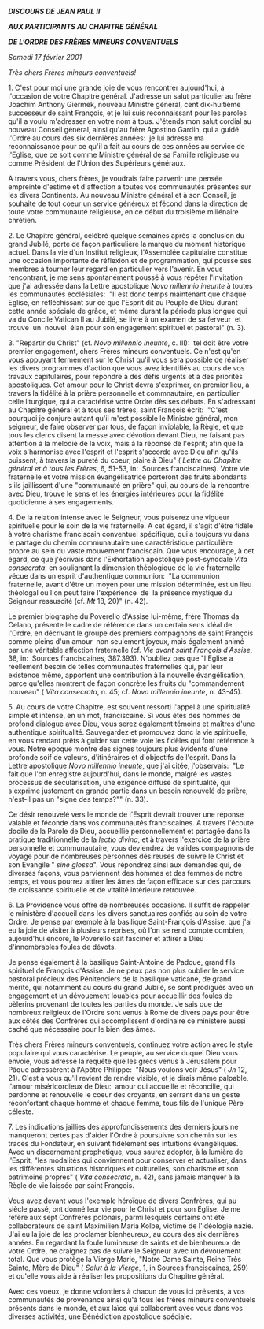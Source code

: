 ***DISCOURS DE JEAN PAUL II***

***AUX PARTICIPANTS AU CHAPITRE GÉNÉRAL***

***DE L’ORDRE DES FRÈRES MINEURS CONVENTUELS***

*Samedi 17 février 2001*

*Très chers Frères mineurs conventuels!*

1. C'est pour moi une grande joie de vous rencontrer aujourd'hui, à l'occasion de votre Chapitre général. J'adresse un salut particulier au frère Joachim Anthony Giermek, nouveau Ministre général, cent dix-huitième successeur de saint François, et je lui suis reconnaissant pour les paroles qu'il a voulu m'adresser en votre nom à tous. J'étends mon salut cordial au nouveau Conseil général, ainsi qu'au frère Agostino Gardin, qui a guidé l'Ordre au cours des six dernières années:  je lui adresse ma reconnaissance pour ce qu'il a fait au cours de ces années au service de l'Eglise, que ce soit comme Ministre général de sa Famille religieuse ou comme Président de l'Union des Supérieurs généraux.

A travers vous, chers frères, je voudrais faire parvenir une pensée empreinte d'estime et d'affection à toutes vos communautés présentes sur les divers Continents. Au nouveau Ministre général et à son Conseil, je souhaite de tout coeur un service généreux et fécond dans la direction de toute votre communauté religieuse, en ce début du troisième millénaire chrétien.

2. Le Chapitre général, célébré quelque semaines après la conclusion du grand Jubilé, porte de façon particulière la marque du moment historique actuel. Dans la vie d'un Institut religieux, l'Assemblée capitulaire constitue une occasion importante de réflexion et de programmation, qui pousse ses membres à tourner leur regard en particulier vers l'avenir. En vous rencontrant, je me sens spontanément poussé à vous répéter l'invitation que j'ai adressée dans la Lettre apostolique *Novo millennio ineunte* à toutes les communautés ecclésiales:  "Il est donc temps maintenant que chaque Eglise, en réfléchissant sur ce que l'Esprit dit au Peuple de Dieu durant cette année spéciale de grâce, et même durant la période plus longue qui va du Concile Vatican II au Jubilé, se livre à un examen de sa ferveur  et  trouve  un  nouvel  élan pour son engagement spirituel et pastoral" (n. 3).

3. "Repartir du Christ" (cf. *Novo millennio ineunte*, c. III):  tel doit être votre premier engagement, chers Frères mineurs conventuels. Ce n'est qu'en vous appuyant fermement sur le Christ qu'il vous sera possible de réaliser les divers programmes d'action que vous avez identifiés au cours de vos travaux capitulaires, pour répondre à des défis urgents et à des priorités apostoliques. Cet amour pour le Christ devra s'exprimer, en premier lieu, à travers la fidélité à la prière personnelle et commnautaire, en particulier celle liturgique, qui a caractérisé votre Ordre dès ses débuts. En s'adressant au Chapitre général et à tous ses frères, saint François écrit:  "C'est pourquoi je conjure autant qu'il m'est possible le Ministre général, mon seigneur, de faire observer par tous, de façon inviolable, la Règle, et que tous les clercs disent la messe avec dévotion devant Dieu, ne faisant pas attention à la mélodie de la voix, mais à la réponse de l'esprit; afin que la voix s'harmonise avec l'esprit et l'esprit s'accorde avec Dieu afin qu'ils puissent, à travers la pureté du coeur, plaire à Dieu" ( *Lettre au Chapitre général et à tous les Frères*, 6, 51-53, in:  Sources franciscaines). Votre vie fraternelle et votre mission évangélisatrice porteront des fruits abondants s'ils jaillissent d'une "communauté en prière" qui, au cours de la rencontre avec Dieu, trouve le sens et les énergies intérieures pour la fidélité quotidienne à ses engagements.

4. De la relation intense avec le Seigneur, vous puiserez une vigueur spirituelle pour le soin de la vie fraternelle. A cet égard, il s'agit d'être fidèle à votre charisme franciscain conventuel spécifique, qui a toujours vu dans le partage du chemin communautaire une caractéristique particulière propre au sein du vaste mouvement franciscain. Que vous encourage, à cet égard, ce que j'écrivais dans l'Exhortation apostolique post-synodale *Vita consecrata*, en soulignant la dimension théologique de la vie fraternelle vécue dans un esprit d'authentique communion:  "La communion fraternelle, avant d'être un moyen pour une mission déterminée, est un lieu théologal où l'on peut faire l'expérience  de  la présence mystique du Seigneur ressuscité (cf. *Mt* 18, 20)" (n. 42).

Le premier biographe du Poverello d'Assise lui-même, frère Thomas da Celano, présente le cadre de référence dans un certain sens idéal de l'Ordre, en décrivant le groupe des premiers compagnons de saint François comme pleins d'un amour  non seulement joyeux, mais également animé par une véritable affection fraternelle (cf. *Vie avant saint François d'Assise*, 38, in:  Sources franciscaines, 387.393). N'oubliez pas que "l'Eglise a réellement besoin de telles communautés fraternelles qui, par leur existence même, apportent une contribution à la nouvelle évangélisation, parce qu'elles montrent de façon concrète les fruits du "commandement nouveau" ( *Vita consecrata*, n. 45; cf. *Novo millennio ineunte*, n. 43-45).

5. Au cours de votre Chapitre, est souvent ressorti l'appel à une spiritualité simple et intense, en un mot, franciscaine. Si vous êtes des hommes de profond dialogue avec Dieu, vous serez également témoins et maîtres d'une authentique spiritualité. Sauvegardez et promouvez donc la vie spirituelle, en vous rendant prêts à guider sur cette voie les fidèles qui font référence à vous. Notre époque montre des signes toujours plus évidents d'une profonde soif de valeurs, d'itinéraires et d'objectifs de l'esprit. Dans la Lettre apostolique *Novo millennio ineunte*, que j'ai citée, j'observais:  "Le fait que l'on enregistre aujourd'hui, dans le monde, malgré les vastes processus de sécularisation, une exigence diffuse de spiritualité, qui s'exprime justement en grande partie dans un besoin renouvelé de prière, n'est-il pas un "signe des temps?"" (n. 33).

Ce désir renouvelé vers le monde de l'Esprit devrait trouver une réponse valable et féconde dans vos communautés franciscaines. A travers l'écoute docile de la Parole de Dieu, accueillie personnellement et partagée dans la pratique traditionnelle de la *lectio divina*, et à travers l'exercice de la prière personnelle et communautaire, vous deviendrez de valides compagnons de voyage pour de nombreuses personnes désireuses de suivre le Christ et son Evangile " *sine glossa*". Vous répondrez ainsi aux demandes qui, de diverses façons, vous parviennent des hommes et des femmes de notre temps, et vous pourrez attirer les âmes de façon efficace sur des parcours de croissance spirituelle et de vitalité intérieure retrouvée.

6. La Providence vous offre de nombreuses occasions. Il suffit de rappeler le ministère d'accueil dans les divers sanctuaires confiés au soin de votre Ordre. Je pense par exemple à la basilique Saint-François d'Assise, que j'ai eu la joie de visiter à plusieurs reprises, où l'on se rend compte combien, aujourd'hui encore, le Poverello sait fasciner et attirer à Dieu d'innombrables foules de dévots.

Je pense également à la basilique Saint-Antoine de Padoue, grand fils spirituel de François d'Assise. Je ne peux pas non plus oublier le service pastoral précieux des Pénitenciers de la basilique vaticane, de grand mérite, qui notamment au cours du grand Jubilé, se sont prodigués avec un engagement et un dévouement louables pour accueillir des foules de pèlerins provenant de toutes les parties du monde. Je sais que de nombreux religieux de l'Ordre sont venus à Rome de divers pays pour être aux côtés des Confrères qui accomplissent d'ordinaire ce ministère aussi caché que nécessaire pour le bien des âmes.

Très chers Frères mineurs conventuels, continuez votre action avec le style populaire qui vous caractérise. Le peuple, au service duquel Dieu vous envoie, vous adresse la requête que les grecs venus à Jérusalem pour Pâque adressèrent à l'Apôtre Philippe:  "Nous voulons voir Jésus" ( *Jn* 12, 21). C'est à vous qu'il revient de rendre visible, et je dirais même palpable, l'amour miséricordieux de Dieu:  amour qui accueille et réconcilie, qui pardonne et renouvelle le coeur des croyants, en serrant dans un geste réconfortant chaque homme et chaque femme, tous fils de l'unique Père céleste.

7. Les indications jaillies des approfondissements des derniers jours ne manqueront certes pas d'aider l'Ordre à poursuivre son chemin sur les traces du Fondateur, en suivant fidèlement ses intuitions évangéliques. Avec un discernement prophétique, vous saurez adopter, à la lumière de l'Esprit, "les modalités qui conviennent pour conserver et actualiser, dans les différentes situations historiques et culturelles, son charisme et son patrimoine propres" ( *Vita consecrata*, n. 42), sans jamais manquer à la Règle de vie laissée par saint François.

Vous avez devant vous l'exemple héroïque de divers Confrères, qui au siècle passé, ont donné leur vie pour le Christ et pour son Eglise. Je me réfère aux sept Confrères polonais, parmi lesquels certains ont été collaborateurs de saint Maximilien Maria Kolbe, victime de l'idéologie nazie. J'ai eu la joie de les proclamer bienheureux, au cours des six dernières années. En regardant la foule lumineuse de saints et de bienheureux de votre Ordre, ne craignez pas de suivre le Seigneur avec un dévouement total. Que vous protège la Vierge Marie, "Notre Dame Sainte, Reine Très Sainte, Mère de Dieu" ( *Salut à la Vierge*, 1, in Sources franciscaines, 259) et qu'elle vous aide à réaliser les propositions du Chapitre général.

Avec ces voeux, je donne volontiers à chacun de vous ici présents, à vos communautés de provenance ainsi qu'à tous les frères mineurs conventuels présents dans le monde, et aux laïcs qui collaborent avec vous dans vos diverses activités, une Bénédiction apostolique spéciale.